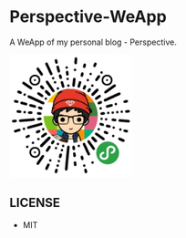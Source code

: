 # Perspective-WeApp

A WeApp of my personal blog - Perspective.

<img src="img/weapp_code.jpg" width="215">

## LICENSE

- MIT
